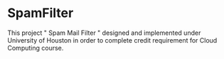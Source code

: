# SpamFilter
This project " Spam Mail Filter " designed and implemented under University of Houston in order to complete credit requirement for Cloud Computing course.
